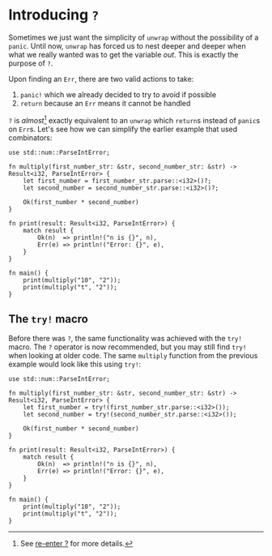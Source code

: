 # Introducing `?`

Sometimes we just want the simplicity of `unwrap` without the possibility of
a `panic`. Until now, `unwrap` has forced us to nest deeper and deeper when
what we really wanted was to get the variable *out*. This is exactly the purpose of `?`.

Upon finding an `Err`, there are two valid actions to take:

1. `panic!` which we already decided to try to avoid if possible
2. `return` because an `Err` means it cannot be handled

`?` is *almost*[^†] exactly equivalent to an `unwrap` which `return`s
instead of `panic`s on `Err`s. Let's see how we can simplify the earlier
example that used combinators:

```rust,editable
use std::num::ParseIntError;

fn multiply(first_number_str: &str, second_number_str: &str) -> Result<i32, ParseIntError> {
    let first_number = first_number_str.parse::<i32>()?;
    let second_number = second_number_str.parse::<i32>()?;

    Ok(first_number * second_number)
}

fn print(result: Result<i32, ParseIntError>) {
    match result {
        Ok(n)  => println!("n is {}", n),
        Err(e) => println!("Error: {}", e),
    }
}

fn main() {
    print(multiply("10", "2"));
    print(multiply("t", "2"));
}
```

## The `try!` macro

Before there was `?`, the same functionality was achieved with the `try!` macro.
The `?` operator is now recommended, but you may still find `try!` when looking
at older code. The same `multiply` function from the previous example
would look like this using `try!`:

```rust,editable
use std::num::ParseIntError;

fn multiply(first_number_str: &str, second_number_str: &str) -> Result<i32, ParseIntError> {
    let first_number = try!(first_number_str.parse::<i32>());
    let second_number = try!(second_number_str.parse::<i32>());

    Ok(first_number * second_number)
}

fn print(result: Result<i32, ParseIntError>) {
    match result {
        Ok(n)  => println!("n is {}", n),
        Err(e) => println!("Error: {}", e),
    }
}

fn main() {
    print(multiply("10", "2"));
    print(multiply("t", "2"));
}
```


[^†]: See [re-enter ?][re_enter_?] for more details.

[re_enter_?]: ../multiple_error_types/reenter_question_mark.md
